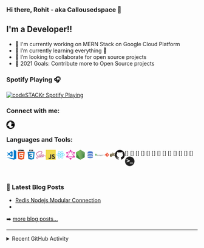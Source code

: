 ### Hi there, Rohit - aka Callousedspace  👋


## I'm a Developer!!

- 🔭 I'm currently working on MERN Stack on Google Cloud Platform
- 🌱 I’m currently learning everything 🤣
- 👯 I’m looking to collaborate for open source projects
- 🥅 2021 Goals: Contribute more to Open Source projects


### Spotify Playing 🎧

[<img src="https://now-playing-codestackr.vercel.app/api/spotify-playing" alt="codeSTACKr Spotify Playing" width="350" />](https://open.spotify.com/user/21wigqysn36t77nuraor6ozki)

### Connect with me:

[<img align="left" alt="codeSTACKr.com" width="22px" src="https://raw.githubusercontent.com/iconic/open-iconic/master/svg/globe.svg" />][website]


<br />

### Languages and Tools:

[<img align="left" alt="Visual Studio Code" width="26px" src="https://raw.githubusercontent.com/github/explore/80688e429a7d4ef2fca1e82350fe8e3517d3494d/topics/visual-studio-code/visual-studio-code.png" />]
[<img align="left" alt="HTML5" width="26px" src="https://raw.githubusercontent.com/github/explore/80688e429a7d4ef2fca1e82350fe8e3517d3494d/topics/html/html.png" />]
[<img align="left" alt="CSS3" width="26px" src="https://raw.githubusercontent.com/github/explore/80688e429a7d4ef2fca1e82350fe8e3517d3494d/topics/css/css.png" />]
[<img align="left" alt="Sass" width="26px" src="https://raw.githubusercontent.com/github/explore/80688e429a7d4ef2fca1e82350fe8e3517d3494d/topics/sass/sass.png" />]
[<img align="left" alt="JavaScript" width="26px" src="https://raw.githubusercontent.com/github/explore/80688e429a7d4ef2fca1e82350fe8e3517d3494d/topics/javascript/javascript.png" />]
[<img align="left" alt="React" width="26px" src="https://raw.githubusercontent.com/github/explore/80688e429a7d4ef2fca1e82350fe8e3517d3494d/topics/react/react.png" />]
[<img align="left" alt="GraphQL" width="26px" src="https://raw.githubusercontent.com/github/explore/80688e429a7d4ef2fca1e82350fe8e3517d3494d/topics/graphql/graphql.png" />]
[<img align="left" alt="Node.js" width="26px" src="https://raw.githubusercontent.com/github/explore/80688e429a7d4ef2fca1e82350fe8e3517d3494d/topics/nodejs/nodejs.png" />]
[<img align="left" alt="SQL" width="26px" src="https://raw.githubusercontent.com/github/explore/80688e429a7d4ef2fca1e82350fe8e3517d3494d/topics/sql/sql.png" />]
[<img align="left" alt="MongoDB" width="26px" src="https://raw.githubusercontent.com/github/explore/80688e429a7d4ef2fca1e82350fe8e3517d3494d/topics/mongodb/mongodb.png" />]
[<img align="left" alt="Git" width="26px" src="https://raw.githubusercontent.com/github/explore/80688e429a7d4ef2fca1e82350fe8e3517d3494d/topics/git/git.png" />]
[<img align="left" alt="GitHub" width="26px" src="https://raw.githubusercontent.com/github/explore/78df643247d429f6cc873026c0622819ad797942/topics/github/github.png" />]
[<img align="left" alt="Terminal" width="26px" src="https://raw.githubusercontent.com/github/explore/80688e429a7d4ef2fca1e82350fe8e3517d3494d/topics/terminal/terminal.png" />]

<br />
<br />



### 📕 Latest Blog Posts

<!-- BLOG-POST-LIST:START -->
- [Redis Nodejs Modular Connection](https://kumarnwb.medium.com/redis-nodejs-modular-connection-44093eb1c42b)
- 
<!-- BLOG-POST-LIST:END -->

➡️ [more blog posts...](https://kumarnwb.medium.com/)

---

<details>
  <summary> Recent GitHub Activity</summary>
  
<!--START_SECTION:activity-->
1. ❌ Closed PR [#14]() in [callousedspace/callousedspace](https://github.com/callousedspace)
2. 🗣 Commented on [#14]() in [callousedspace/callousedspace](https://github.com/callousedspace)
3. ❌ Closed PR [#7]() in [callousedspace/callousedspace](https://github.com/callousedspace)
4. 🎉 Merged PR [#6]() in [callousedspace/callousedspace](https://github.com/callousedspace)
5. 💪 Opened PR [#259]() in [](https://github.com/callousedspace)
<!--END_SECTION:activity-->

</details>


[website]: https://kumarnwb.medium.com/
[linkedin]: https://www.linkedin.com/in/kumarnwb/

